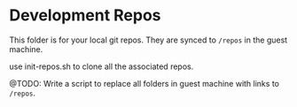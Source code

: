 Development Repos
=================

This folder is for your local git repos.  They are synced to `/repos` in the guest machine.

use init-repos.sh to clone all the associated repos.

@TODO: Write a script to replace all folders in guest machine with links to `/repos`.
